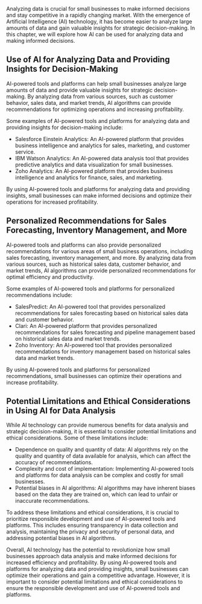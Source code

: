 

Analyzing data is crucial for small businesses to make informed decisions and stay competitive in a rapidly changing market. With the emergence of Artificial Intelligence (AI) technology, it has become easier to analyze large amounts of data and gain valuable insights for strategic decision-making. In this chapter, we will explore how AI can be used for analyzing data and making informed decisions.

Use of AI for Analyzing Data and Providing Insights for Decision-Making
-----------------------------------------------------------------------

AI-powered tools and platforms can help small businesses analyze large amounts of data and provide valuable insights for strategic decision-making. By analyzing data from various sources, such as customer behavior, sales data, and market trends, AI algorithms can provide recommendations for optimizing operations and increasing profitability.

Some examples of AI-powered tools and platforms for analyzing data and providing insights for decision-making include:

* Salesforce Einstein Analytics: An AI-powered platform that provides business intelligence and analytics for sales, marketing, and customer service.
* IBM Watson Analytics: An AI-powered data analysis tool that provides predictive analytics and data visualization for small businesses.
* Zoho Analytics: An AI-powered platform that provides business intelligence and analytics for finance, sales, and marketing.

By using AI-powered tools and platforms for analyzing data and providing insights, small businesses can make informed decisions and optimize their operations for increased profitability.

Personalized Recommendations for Sales Forecasting, Inventory Management, and More
----------------------------------------------------------------------------------

AI-powered tools and platforms can also provide personalized recommendations for various areas of small business operations, including sales forecasting, inventory management, and more. By analyzing data from various sources, such as historical sales data, customer behavior, and market trends, AI algorithms can provide personalized recommendations for optimal efficiency and productivity.

Some examples of AI-powered tools and platforms for personalized recommendations include:

* SalesPredict: An AI-powered tool that provides personalized recommendations for sales forecasting based on historical sales data and customer behavior.
* Clari: An AI-powered platform that provides personalized recommendations for sales forecasting and pipeline management based on historical sales data and market trends.
* Zoho Inventory: An AI-powered tool that provides personalized recommendations for inventory management based on historical sales data and market trends.

By using AI-powered tools and platforms for personalized recommendations, small businesses can optimize their operations and increase profitability.

Potential Limitations and Ethical Considerations in Using AI for Data Analysis
------------------------------------------------------------------------------

While AI technology can provide numerous benefits for data analysis and strategic decision-making, it is essential to consider potential limitations and ethical considerations. Some of these limitations include:

* Dependence on quality and quantity of data: AI algorithms rely on the quality and quantity of data available for analysis, which can affect the accuracy of recommendations.
* Complexity and cost of implementation: Implementing AI-powered tools and platforms for data analysis can be complex and costly for small businesses.
* Potential biases in AI algorithms: AI algorithms may have inherent biases based on the data they are trained on, which can lead to unfair or inaccurate recommendations.

To address these limitations and ethical considerations, it is crucial to prioritize responsible development and use of AI-powered tools and platforms. This includes ensuring transparency in data collection and analysis, maintaining the privacy and security of personal data, and addressing potential biases in AI algorithms.

Overall, AI technology has the potential to revolutionize how small businesses approach data analysis and make informed decisions for increased efficiency and profitability. By using AI-powered tools and platforms for analyzing data and providing insights, small businesses can optimize their operations and gain a competitive advantage. However, it is important to consider potential limitations and ethical considerations to ensure the responsible development and use of AI-powered tools and platforms.

